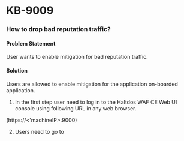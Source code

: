 # KB-9009

### **How to drop bad reputation traffic?**

#### **Problem Statement**

User wants to enable mitigation for bad reputation traffic.

#### **Solution**

Users are allowed to enable mitigation for the application on-boarded application. 

1. In the first step user need to log in to the Haltdos WAF CE Web UI console using following URL in any web browser.

(https://<'machineIP>:9000)

2. Users need to go to 





